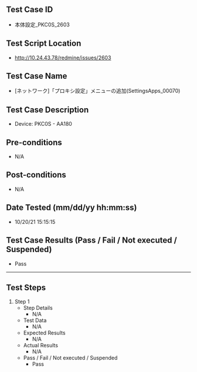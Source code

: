 ## Test Case ID
* 本体設定_PKC0S_2603
## Test Script Location
* http://10.24.43.78/redmine/issues/2603
## Test Case Name
* [ネットワーク]「プロキシ設定」メニューの追加(SettingsApps_00070)
## Test Case Description
* Device: PKC0S - AA180
## Pre-conditions
* N/A
## Post-conditions
* N/A
## Date Tested (mm/dd/yy hh:mm:ss)
* 10/20/21 15:15:15
## Test Case Results (Pass / Fail / Not executed / Suspended)
* Pass
---
## Test Steps
1. Step 1
	* Step Details
		* N/A
	* Test Data
		* N/A
	* Expected Results
		* N/A
	* Actual Results
		* N/A
	* Pass / Fail / Not executed / Suspended
		* Pass
